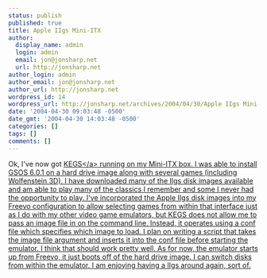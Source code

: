 ```yaml
---
status: publish
published: true
title: Apple IIgs Mini-ITX
author:
  display_name: admin
  login: admin
  email: jon@jonsharp.net
  url: http://jonsharp.net
author_login: admin
author_email: jon@jonsharp.net
author_url: http://jonsharp.net
wordpress_id: 14
wordpress_url: http://jonsharp.net/archives/2004/04/30/Apple IIgs Mini-ITX/
date: '2004-04-30 09:03:48 -0500'
date_gmt: '2004-04-30 14:03:48 -0500'
categories: []
tags: []
comments: []
---
```

<p>Ok, I've now got <a href="http:&#47;&#47;kegs.sourceforge.net">KEGS<&#47;a> running on my Mini-ITX box.  I was able to install GSOS 6.0.1 on a hard drive image along with several games (including Wolfenstein 3D).  I have downloaded many of the IIgs disk images available and am able to play many of the classics I remember and some I never had the opportunity to play.  I've incorporated the Apple IIgs disk images into my Freevo configuration to allow selecting games from within that interface just as I do with my other video game emulators, but KEGS does not allow me to pass an image file in on the command line.  Instead, it operates using a conf file which specifies which image to load.  I plan on writing a script that takes the image file argument and inserts it into the conf file before starting the emulator.  I think that should work pretty well.  As for now, the emulator starts up from Freevo, it just boots off of the hard drive image.  I can switch disks from within the emulator.  I am enjoying having a IIgs around again, sort of.</p>
